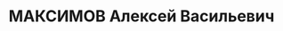 ---
title: МАКСИМОВ Алексей Васильевич
description: "Род. в 1903, г. Ленинград, русский, обр.: незаконченное высшее, б/п.\
  \ Проживал: г. Уфа, ул. Октябрьской Революции, д. 72, кв. 6. Коллегией ОГПУ в 1924\
  \ г. осужден на 3 года лишения свободы, затем имел 3 года ссылки и 3 года высылки.\
  \ Работал начальником геологической партии геолого-поисковой конторы треста Башнефть\
  \ \n  Арестован 31.03.1937. Обв. по ст. ст. 19-58-8, 58-11 УК РСФСР. Приговор: выездная\
  \ сессия ВК ВС СССР в г. Уфа, 25.12.1937 – ВМН. Расстрелян 25.12.1937, г.Уфа"
---